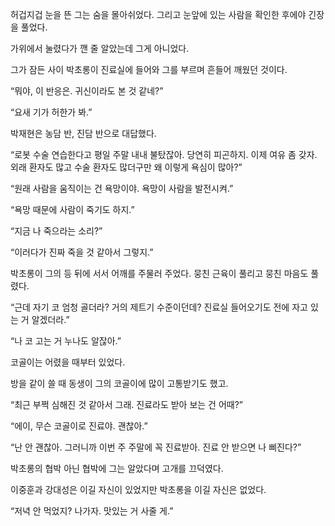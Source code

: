 허겁지겁 눈을 뜬 그는 숨을 몰아쉬었다. 그리고 눈앞에 있는 사람을 확인한 후에야 긴장을 풀었다.

가위에서 눌렸다가 깬 줄 알았는데 그게 아니었다.

그가 잠든 사이 박초롱이 진료실에 들어와 그를 부르며 흔들어 깨웠던 것이다.

“뭐야, 이 반응은. 귀신이라도 본 것 같네?”

“요새 기가 허한가 봐.”

박재현은 농담 반, 진담 반으로 대답했다.

“로봇 수술 연습한다고 평일 주말 내내 불탔잖아. 당연히 피곤하지. 이제 여유 좀 갖자. 외래 환자도 많고 수술 환자도 많더구만 왜 이렇게 욕심이 많아?”

“원래 사람을 움직이는 건 욕망이야. 욕망이 사람을 발전시켜.”

“욕망 때문에 사람이 죽기도 하지.”

“지금 나 죽으라는 소리?”

“이러다가 진짜 죽을 것 같아서 그렇지.”

박초롱이 그의 등 뒤에 서서 어깨를 주물러 주었다. 뭉친 근육이 풀리고 뭉친 마음도 풀렸다.

“근데 자기 코 엄청 골더라? 거의 제트기 수준이던데? 진료실 들어오기도 전에 자고 있는 거 알겠더라.”

“나 코 고는 거 누나도 알잖아.”

코골이는 어렸을 때부터 있었다.

방을 같이 쓸 때 동생이 그의 코골이에 많이 고통받기도 했고.

“최근 부쩍 심해진 것 같아서 그래. 진료라도 받아 보는 건 어때?”

“에이, 무슨 코골이로 진료야. 괜찮아.”

“난 안 괜찮아. 그러니까 이번 주 주말에 꼭 진료받아. 진료 안 받으면 나 삐진다?”

박초롱의 협박 아닌 협박에 그는 알았다며 고개를 끄덕였다.

이중훈과 강대성은 이길 자신이 있었지만 박초롱을 이길 자신은 없었다.

“저녁 안 먹었지? 나가자. 맛있는 거 사줄 게.”